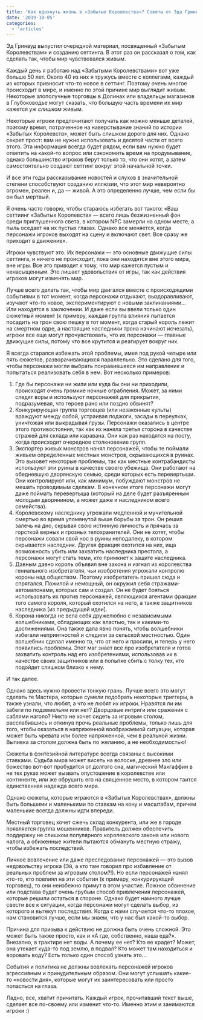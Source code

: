 ```yaml
---
title: 'Как вдохнуть жизнь в «Забытые Королевства»? Советы от Эда Гринвуда'
date: '2019-10-05'
categories:
  - 'articles'
---
```


Эд Гринвуд выпустил очередной материал, посвященный «Забытым Королевствам» и созданию сеттинга. В этот раз он рассказал о том, как сделать так, чтобы мир чувствовался живым.

Каждый день я работаю над «Забытыми Королевствами» вот уже больше 50 лет. Около 40 из них я тружусь вместе с коллегами, каждый из которых привносит что-то новое в сеттинг. Поэтому *очень* многое происходит в мире, и именно по этой причине мир выглядит живым. Некоторые злополучные торговцы в Долинах или владельцы магазинов в Глубоководье могут сказать, что большую часть времени их мир кажется уж *слишком* живым.

Некоторые игроки предпочитают получать как можно меньше деталей, поэтому время, потраченное на наверстывание знаний по истории «Забытых Королевств», может быть слишком дорого для них. Однако секрет прост: вам не нужно использовать и десятой части от всего этого. Эта информация всегда будет рядом, если вам нужно будет ответить на какой-то вопрос или сэкономить время на продумывание, однако большинство игроков берут только то, что они хотят, а затем самостоятельно создают сеттинг вокруг этой начальной точки.

И все эти годы рассказывание новостей и слухов в значительной степени способствуют созданию иллюзии, что этот мир невероятно огромен, реален и, да — живой. А это определенно лучше, чем если бы он был мертвый.

Я очень часто говорю, чтобы стараюсь избегать вот такого: «Ваш сеттиинг «Забытых Королевств» — всего лишь безжизненный фон среди приглушенного света, в котором NPC замерли на одном месте, а пыль оседает на их пустых глазах. Однако все меняется, когда персонажи игроков выходят на сцену и включают свет. Все сразу же приходит в движение».

Игроки чувствуют это. Их персонажи — это основные движущие силы сеттинга, и ничего не происходит, пока они находятся вне этого мира, вне игры. Все это приводит к тому, что мир кажется пустым и ненасыщенным. Это лишает удовольствия от игры, так как действия игроков могут изменять мир.

Лучше всего делать так, чтобы мир двигался вместе с происходящими событиями в тот момент, когда персонажи отдыхают, выздоравливают, изучают что-то новое, экспериментируют с новыми заклинаниями… Или находятся в заключении. И даже если вы ввели только один сюжетный момент (к примеру, каждая группа влияния пытается посадить на трон свою пешку в тот момент, когда старый король лежит на смертном одре, а настоящие наследники трона начинают исчезать), игроки все еще могут прочувствовать, что их персонажи — главные движущие силы, потому что все крутится и реагирует вокруг них.

Я всегда старался избежать этой проблемы, имея под рукой четыре или пять сюжетов, разворачивающихся параллельно. Это сделано для того, чтобы персонажи могли выбрать понравившееся им направление и попытаться реализовать себя в нем. Вот несколько примеров:

1. Где бы персонажи ни жили или куда бы они ни приходили, происходят очень громкие ночные ограбления. Может, за ними следят воры и используют персонажей для прикрытия, подразумевая, что героев рано или поздно обвинят?
2. Конкурирующая группа торговцев (или незаконные культы) враждуют между собой, устраивая поджоги, засады в переулках, уничтожая или выкрадывая грузы. Персонажи оказались в центре этого противостояния, так как их наняла третья сторона в качестве стражей для склада или каравана. Они как раз находятся на посту, когда происходит очередное столкновение групп.
3. Экспортер живых монстров нанял персонажей, чтобы те поймали живьем определенных местных монстров, скрывающихся в руинах. Это вызовет некоторые проблемы, так как местные контрабандисты используют эти руины в качестве своего убежища. Они работают на обедневшую дворянскую семью, среди которых есть перевертыши. Они контролируют или, как минимум, побуждают монстров не мешать проводимым сделкам. В конечном итоге персонажи могут даже поймать перевертыша (который на деле будет разъяренным молодым дворянином, а может даже и наследником всего семейства).
4. Королевскому наследнику угрожали медленной и мучительной смертью во время упомянутой выше борьбы за трон. Он решил залечь на дно, скрывая свою истинную личность и прячась за горсткой верных и грозных телохранителей. Они не хотят, чтобы персонажи совали свой нос в руины неподалеку, в котором скрывается наследник. Другая фракция охотится на них, ища возможность убить или захватить наследника престола, а персонажи могут стать теми, кто примкнет к защите наследника.
5. Давным давно король объявил вне закона и изгнал из королевства гениального изобретателя, чьи изобретения угрожали контролю короны над обществом. Поэтому изобретатель пришел сюда и спрятался. Пожилой и немощный, он окружил себя стражами-автоматонами, которых сам и создал. Он не будет бояться использовать их против персонажей, являющихся агентами фракции того самого короля, который охотился на него, а также защитников наследника \[из предыдущей идеи\].
6. Корона никогда не вела себя дружелюбно с независимыми волшебниками, обладающих как властью, так и какими-то достижениями. Она также дала явно понять, чтобы волшебники избегали неприятностей и следили за сельской местностью. Один волшебник сделал именно то, что от него и просили, и теперь у него появились проблемы. Этот маг знает все про изобретателя и готов захватить контроль над его изобретениями, использовав их в качестве своих защитников или в попытке сбить с толку тех, кто подойдет слишком близко к нему.

И так далее.

Однако здесь нужно провести тонкую грань. Лучше всего это могут сделать те Мастера, которые сумели подобрать некоторые триггеры, а также узнали, что любят, а что не любят их игроки. Нравятся ли им забеги по подземельям или нет? Дворцовые интриги или сражения с саблями наголо? Никто не хочет сидеть за игровым столом, расслабившись и откинув прочь реальные проблемы, только лишь для того, чтобы оказаться в напряженной воображаемой ситуации, которая может быть чревата или более напряженной, чем в реальной жизни. Выпивка за столом должна быть по желанию, а не необходимостью!

Сюжеты в фэнтезийной литературе всегда связаны с высокими ставками. Судьба мира может висеть на волоске, древнее зло или божество вот-вот пробудится от долгого сна, магический Макгаффин в не тех руках может вызвать опустошение в королевстве или континенте, или же обрушить его на священное место, в котором таится единственная надежда всего мира.

Однако сюжеты, которые играются в «Забытых Королевствах», должны быть большими и маленькими по ставкам на кону и масштабам, причем маленькие всегда должны идти впереди.

Местный торговец хочет сжечь склад конкурента, или же в городе появляется группа мошенников. Правитель должен обеспечить поддержку не слишком популярного королевского закона или нового налога, а обиженные жители пытаются обмануть местную стражу, чтобы избежать последствий.

Личное вовлечение или даже преследование персонажей — это вызов недовольству игрока (Эй, а кто там говорил про избавление от реальных проблем за игровым столом?!). Но если персонажей нанял кто-то, кто повлиял на эти события (к примеру, конкурирующий торговец), то они неизбежно примут в этом участие. Ложное обвинение или подстава будет очень грубым способ привлечения персонажей, которые решили остаться в стороне. Однако будет намного лучше свести все к ситуации, когда персонажи могут сделать выбор, из которого и вытекут последствия. Когда с нами случается что-то плохое, нам становится лучше, если мы знаем, что у нас был какой-то выбор.

Причина для призыва к действию не должна быть очень сложной. Это может быть также просто, как и «А где, собственно, наша еда?». Внезапно, в трактире нет воды. А почему ее нет? Кто ее крадет? Может, она утекает куда-то под землю, в подвал? Кто может там находиться и воровать воду? Есть только один способ узнать это…

События и политика не должны вовлекать персонажей игроков агрессивным и принудительным образом. Они могут услышать какие-то «новости дня», которые могут их заинтересовать или просто попасться на глаза.

Ладно, все, хватит причитать. Каждый игрок, прочитавший текст выше, сделает все по-своему или изменит что-то. Именно этим и занимаются игроки :)
